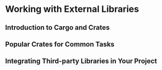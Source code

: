 # Working with External Libraries

## Introduction to Cargo and Crates

## Popular Crates for Common Tasks

## Integrating Third-party Libraries in Your Project
